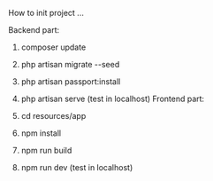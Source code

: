 How to init project ...

Backend part:

1. composer update

2. php artisan migrate --seed

3. php artisan passport:install

4. php artisan serve (test in localhost)
Frontend part:

1. cd resources/app

2. npm install

3. npm run build

4. npm run dev (test in localhost)
